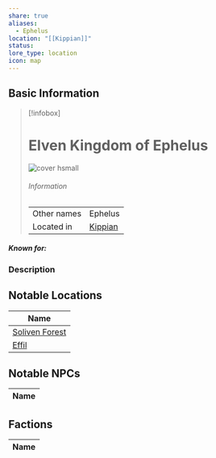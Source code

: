 ```yaml
---
share: true
aliases:
  - Ephelus
location: "[[Kippian]]"
status: 
lore_type: location
icon: map
---
```

## Basic Information
> [!infobox]
> # Elven Kingdom of Ephelus
> ![cover hsmall](insertimage.png)
> ###### Information
> |   |  |
> | ---- | ---- |
> | Other names | Ephelus|
> | Located in | [Kippian](../Continents/Kippian.md)|
##### Known for:
### Description
## Notable Locations
| Name                                                  |
| ----------------------------------------------------- |
| [Soliven Forest](../Areas/Soliven%20Forest.md) |
| [Effil](../Settlements/Effil.md)             |

## Notable NPCs
| Name |
| ---- |

## Factions
| Name |
| ---- |
